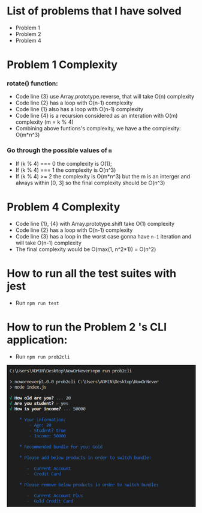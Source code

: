 # List of problems that I have solved
- Problem 1
- Problem 2
- Problem 4

# Problem 1 Complexity

### rotate() function:
- Code line {3} use Array.prototype.reverse, that will take O(n) complexity
- Code line {2} has a loop with O(n-1) complexity
- Code line {1} also has a loop with O(n-1) complexity
- Code line {4} is a recursion considered as an interation with O(m) complexity (m = k % 4)
- Combining above funtions's complexity, we have a the complexity: O(m*n^3)

### Go through the possible values of `m`
- If (k % 4) === 0 the complexity is O(1);
- If (k % 4) === 1 the complexity is O(n^3)
- If (k % 4) >= 2 the complexity is O(m*n^3) 
but the m is an interger and always within [0, 3] so the final complexity should be O(n^3)

# Problem 4 Complexity
- Code line {1}, {4} with Array.prototype.shift take O(1) complexity
- Code line {2} has a loop with O(n-1) complexity
- Code line {3} has a loop in the worst case gonna have `n-1` iteration and will take O(n-1) complexity
- The final complexity would be O(max(1, n^2*1)) = O(n^2)

# How to run all the test suites with jest

- Run `npm run test`

# How to run the Problem 2 's CLI application:

- Run `npm run prob2cli`

![cli screenshot](https://raw.githubusercontent.com/huynhphuchuy/nowornever/master/cli.png)

